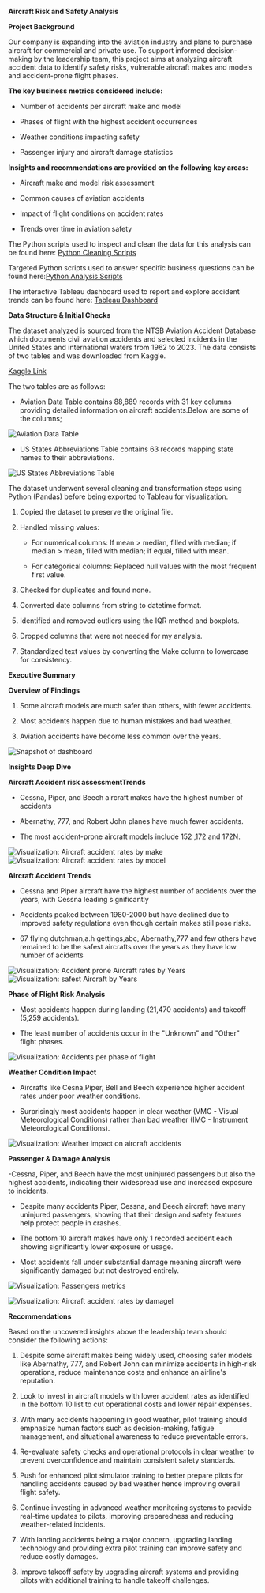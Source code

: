 **Aircraft Risk and Safety Analysis**



**Project Background**

Our company is expanding into the aviation industry and plans to purchase aircraft for commercial and private use. To support informed decision-making by the leadership team, this project aims at analyzing aircraft accident data to identify safety risks, vulnerable aircraft makes and models and accident-prone flight phases.


**The key business metrics considered include:**

- Number of accidents per aircraft make and model

- Phases of flight with the highest accident occurrences

- Weather conditions impacting safety

- Passenger injury and aircraft damage statistics


**Insights and recommendations are provided on the following key areas:**

- Aircraft make and model risk assessment

- Common causes of aviation accidents

- Impact of flight conditions on accident rates

- Trends over time in aviation safety


The Python scripts used to inspect and clean the data for this analysis can be found here: [Python Cleaning Scripts](https://github.com/Abishang21/Aircraft-Risks-Analysis/blob/master/Notebooks/Aviation_data%20Notebook%20-%20Final%20Copy.ipynb)

Targeted Python scripts used to answer specific business questions can be found here:[Python Analysis Scripts](https://github.com/Abishang21/Aircraft-Risks-Analysis/blob/master/Notebooks/Aviation_data%20Notebook%20-%20Final%20Copy.ipynb)

The interactive Tableau dashboard used to report and explore accident trends can be found here: [Tableau Dashboard](https://github.com/Abishang21/Aircraft-Risks-Analysis/blob/master/Images/Dashboard.jpg)




**Data Structure & Initial Checks**

The dataset analyzed is sourced from the NTSB Aviation Accident Database  which documents civil aviation accidents and selected incidents in the United States and international waters from 1962 to 2023. The data consists of two tables and was downloaded from Kaggle.

[Kaggle Link](https://www.kaggle.com/datasets/khsamaha/aviation-accident-database-synopses)

The two tables  are as follows:

- Aviation Data Table contains 88,889 records with 31 key columns providing detailed information on aircraft accidents.Below are some of the columns;

![Aviation Data Table](https://github.com/Abishang21/Aircraft-Risks-Analysis/blob/master/Images/Screenshot%202025-03-27%20153128.jpg)

- US States Abbreviations Table contains 63 records mapping state names to their abbreviations.

![US States Abbreviations Table](https://github.com/Abishang21/Aircraft-Risks-Analysis/blob/master/Images/Screenshot%202025-03-27%20153158.jpg)

The dataset underwent several cleaning and transformation steps using Python (Pandas) before being exported to Tableau for visualization.

1. Copied the dataset to preserve the original file.

2. Handled missing values:

    - For numerical columns: If mean > median, filled with median; if median > mean, filled with median; if equal, filled with mean.

    - For categorical columns: Replaced null values with the most frequent first value.

3. Checked for duplicates and found none.

4. Converted date columns from string to datetime format.

5. Identified and removed outliers using the IQR method and boxplots.

6. Dropped columns that were not needed for my analysis.

6. Standardized text values by converting the Make column to lowercase for consistency.




**Executive Summary**

**Overview of Findings**

1. Some aircraft models are much safer than others, with fewer accidents.

2. Most accidents happen due to human mistakes and bad weather.

3. Aviation accidents have become less common over the years.


![Snapshot of dashboard](https://github.com/Abishang21/Aircraft-Risks-Analysis/blob/master/Images/Dashboard.jpg)




**Insights Deep Dive**

**Aircraft Accident risk assessmentTrends**

- Cessna, Piper, and Beech aircraft makes have the highest number of accidents 

- Abernathy, 777, and Robert John planes have much fewer accidents.

- The most accident-prone aircraft models include  152 ,172 and 172N.



![Visualization: Aircraft accident rates by make](https://github.com/Abishang21/Aircraft-Risks-Analysis/blob/master/Images/1.jpg)
![Visualization: Aircraft accident rates by model](https://github.com/Abishang21/Aircraft-Risks-Analysis/blob/master/Images/2.jpg)


**Aircraft Accident Trends**

- Cessna and Piper aircraft have the highest number of accidents over the years, with Cessna leading significantly

- Accidents peaked between 1980-2000 but have declined due to improved safety regulations even though certain makes still pose risks.

- 67 flying dutchman,a.h gettings,abc, Abernathy,777 and few others have remained to be the safest aircrafts over the years as they have low number of acidents


![Visualization: Accident prone Aircraft rates by Years](https://github.com/Abishang21/Aircraft-Risks-Analysis/blob/master/Images/3.jpg)
![Visualization: safest Aircraft  by Years](https://github.com/Abishang21/Aircraft-Risks-Analysis/blob/master/Images/4.jpg)


**Phase of Flight Risk Analysis**

- Most accidents happen during landing (21,470 accidents) and takeoff (5,259 accidents).

- The least number of accidents occur in the "Unknown" and "Other" flight phases.


![Visualization: Accidents per phase of flight](https://github.com/Abishang21/Aircraft-Risks-Analysis/blob/master/Images/9.jpg)


**Weather Condition Impact**

- Aircrafts like Cesna,Piper, Bell and  Beech experience higher accident rates under poor weather conditions.

- Surprisingly most accidents happen in clear weather (VMC - Visual Meteorological Conditions) rather than bad weather (IMC - Instrument Meteorological Conditions).

![Visualization: Weather impact on aircraft accidents](https://github.com/Abishang21/Aircraft-Risks-Analysis/blob/master/Images/5.jpg)



**Passenger & Damage Analysis**

-Cessna, Piper, and Beech have the most uninjured passengers but also the highest accidents, indicating their widespread use and increased exposure to incidents.

- Despite many accidents Piper, Cessna, and Beech aircraft have many uninjured passengers, showing that their design and safety features help protect people in crashes.

- The bottom 10 aircraft makes have only 1 recorded accident each showing significantly lower exposure or usage.

- Most accidents fall under substantial damage meaning aircraft were significantly damaged but not destroyed entirely.


![Visualization: Passengers metrics](https://github.com/Abishang21/Aircraft-Risks-Analysis/blob/master/Images/7.jpg)

![Visualization: Aircraft accident rates by damagel](https://github.com/Abishang21/Aircraft-Risks-Analysis/blob/master/Images/6.jpg)




**Recommendations**


Based on the uncovered insights above the leadership team should consider the following actions:

1.  Despite some aircraft makes being widely used, choosing safer models like Abernathy, 777, and Robert John can minimize accidents in high-risk operations, reduce maintenance costs and enhance an airline's reputation.

2. Look to invest in aircraft models with lower accident rates as identified in the bottom 10 list to cut operational costs and lower repair expenses.

3. With many accidents happening in good weather, pilot training should emphasize human factors such as decision-making, fatigue management, and situational awareness to reduce preventable errors.

4. Re-evaluate safety checks and operational protocols in clear weather to prevent overconfidence and maintain consistent safety standards.

5. Push for enhanced pilot simulator training to better prepare pilots for handling accidents caused by bad weather hence improving overall flight safety.

6. Continue investing in advanced weather monitoring systems to provide real-time updates to pilots, improving preparedness and reducing weather-related incidents.

7. With landing accidents being a major concern, upgrading landing technology and providing extra pilot training can improve safety and reduce costly damages.

8. Improve takeoff safety by upgrading aircraft systems and providing pilots with additional training to handle takeoff challenges.

















